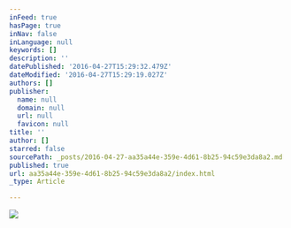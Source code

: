 ```yaml
---
inFeed: true
hasPage: true
inNav: false
inLanguage: null
keywords: []
description: ''
datePublished: '2016-04-27T15:29:32.479Z'
dateModified: '2016-04-27T15:29:19.027Z'
authors: []
publisher:
  name: null
  domain: null
  url: null
  favicon: null
title: ''
author: []
starred: false
sourcePath: _posts/2016-04-27-aa35a44e-359e-4d61-8b25-94c59e3da8a2.md
published: true
url: aa35a44e-359e-4d61-8b25-94c59e3da8a2/index.html
_type: Article

---
```

![](https://the-grid-user-content.s3-us-west-2.amazonaws.com/02d37cb9-5b51-4b33-a4e3-2b56d3b64b87.jpg)
